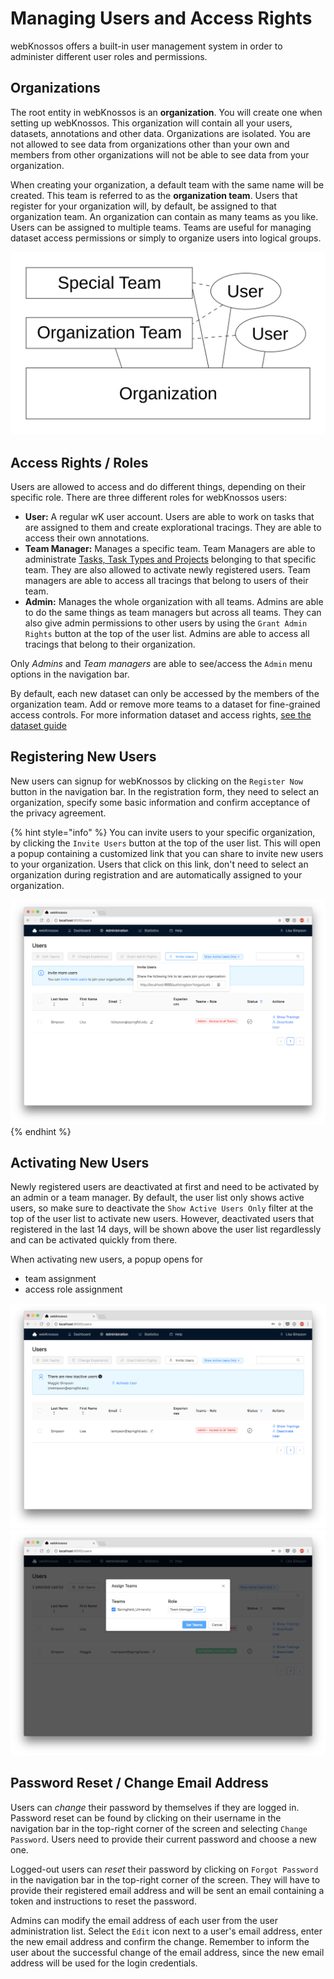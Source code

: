 # Managing Users and Access Rights

webKnossos offers a built-in user management system in order to administer different user roles and permissions.

## Organizations

The root entity in webKnossos is an **organization**. You will create one when setting up webKnossos. This organization will contain all your users, datasets, annotations and other data. Organizations are isolated. You are not allowed to see data from organizations other than your own and members from other organizations will not be able to see data from your organization.

When creating your organization, a default team with the same name will be created. This team is referred to as the **organization team**. Users that register for your organization will, by default, be assigned to that organization team. An organization can contain as many teams as you like. Users can be assigned to multiple teams. Teams are useful for managing dataset access permissions or simply to organize users into logical groups.

![All users, annotations, and datasets belong to an organization. By default, all users are assigned to the organization team. Further teams can be created for fine-grained access permissions.](../.gitbook/assets/teams.png)

## Access Rights / Roles

Users are allowed to access and do different things, depending on their specific role. There are three different roles for webKnossos users:

* **User:** A regular wK user account. Users are able to work on tasks that are assigned to them and create explorational tracings. They are able to access their own annotations.
* **Team Manager:** Manages a specific team. Team Managers are able to administrate [Tasks, Task Types and Projects](tasks.md) belonging to that specific team. They are also allowed to activate newly registered users. Team managers are able to access all tracings that belong to users of their team.
* **Admin:** Manages the whole organization with all teams. Admins are able to do the same things as team managers but across all teams. They can also give admin permissions to other users by using the `Grant Admin Rights` button at the top of the user list. Admins are able to access all tracings that belong to their organization.

Only _Admins_ and _Team managers_ are able to see/access the `Admin` menu options in the navigation bar.

By default, each new dataset can only be accessed by the members of the organization team. Add or remove more teams to a dataset for fine-grained access controls. For more information dataset and access rights, [see the dataset guide](sharing.md#general)

## Registering New Users

New users can signup for webKnossos by clicking on the `Register Now` button in the navigation bar. In the registration form, they need to select an organization, specify some basic information and confirm acceptance of the privacy agreement.

{% hint style="info" %}
You can invite users to your specific organization, by clicking the `Invite Users` button at the top of the user list. This will open a popup containing a customized link that you can share to invite new users to your organization. Users that click on this link, don't need to select an organization during registration and are automatically assigned to your organization.

![Send an invite link to new users](../.gitbook/assets/users_invite.png)
{% endhint %}

## Activating New Users

Newly registered users are deactivated at first and need to be activated by an admin or a team manager. By default, the user list only shows active users, so make sure to deactivate the `Show Active Users Only` filter at the top of the user list to activate new users. However, deactivated users that registered in the last 14 days, will be shown above the user list regardlessly and can be activated quickly from there.

When activating new users, a popup opens for

* team assignment
* access role assignment

![Activate new users](../.gitbook/assets/users_activate1.png) ![Assign roles to new users](../.gitbook/assets/users_activate2.png)

## Password Reset / Change Email Address

Users can _change_ their password by themselves if they are logged in. Password reset can be found by clicking on their username in the navigation bar in the top-right corner of the screen and selecting `Change Password`. Users need to provide their current password and choose a new one.

Logged-out users can _reset_ their password by clicking on `Forgot Password` in the navigation bar in the top-right corner of the screen. They will have to provide their registered email address and will be sent an email containing a token and instructions to reset the password.

Admins can modify the email address of each user from the user administration list. Select the `Edit` icon next to a user's email address, enter the new email address and confirm the change. Remember to inform the user about the successful change of the email address, since the new email address will be used for the login credentials.

